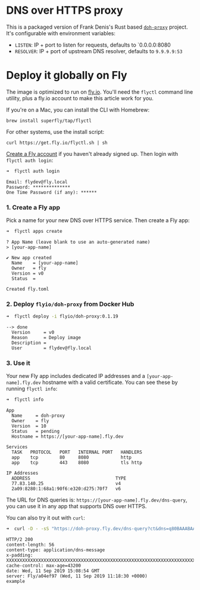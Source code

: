 
# DNS over HTTPS proxy

This is a packaged version of Frank Denis's Rust based [`doh-proxy`](https://github.com/jedisct1/rust-doh) project. It's configurable with environment variables:

* `LISTEN`: IP + port to listen for requests, defaults to `0.0.0.0:8080
* `RESOLVER`: IP + port of upstream DNS resolver, defaults to `9.9.9.9:53`


# Deploy it globally on Fly

The image is optimized to run on [fly.io](https://fly.io/docs/future/). You'll need the `flyctl` command line utility, plus a fly.io account to make this article work for you.

If you're on a Mac, you can install the CLI with Homebrew:

~~~
brew install superfly/tap/flyctl
~~~

For other systems, use the install script:

~~~
curl https://get.fly.io/flyctl.sh | sh
~~~

[Create a Fly account](https://fly.io/app/sign-up) if you haven't already signed up. Then login with `flyctl auth login`:

~~~bash
➜  flyctl auth login
~~~
~~~
Email: flydev@fly.local
Password: **************
One Time Password (if any): ******
~~~

### 1. Create a Fly app

Pick a name for your new DNS over HTTPS service. Then create a Fly app:

~~~bash
➜  flyctl apps create
~~~
~~~
? App Name (leave blank to use an auto-generated name)
> [your-app-name]

✔ New app created
  Name    = [your-app-name]
  Owner   = fly
  Version = v0
  Status  =

Created fly.toml
~~~

### 2. Deploy `flyio/doh-proxy` from Docker Hub

~~~bash
➜  flyctl deploy -i flyio/doh-proxy:0.1.19
~~~
~~~
--> done
  Version     = v0
  Reason      = Deploy image
  Description =
  User        = flydev@fly.local
~~~

### 3. Use it

Your new Fly app includes dedicated IP addresses and a `[your-app-name].fly.dev` hostname with a valid certificate. You can see these by running `flyctl info`:

~~~bash
➜  flyctl info
~~~
~~~
App
  Name     = doh-proxy
  Owner    = fly
  Version  = 10
  Status   = pending
  Hostname = https://[your-app-name].fly.dev

Services
  TASK   PROTOCOL   PORT   INTERNAL PORT   HANDLERS
  app    tcp        80     8080            http
  app    tcp        443    8080            tls http

IP Addresses
  ADDRESS                                TYPE
  77.83.140.25                           v4
  2a09:8280:1:68a1:90f6:e320:d275:70f7   v6
~~~

The URL for DNS queries is: `https://[your-app-name].fly.dev/dns-query`, you can use it in any app that supports DNS over HTTPS.

You can also try it out with `curl`:

~~~bash
➜  curl -D - -sS "https://doh-proxy.fly.dev/dns-query?ct&dns=q80BAAABAAAAAAAAB2V4YW1wbGUDY29tAAABAAE" | strings
~~~
~~~
HTTP/2 200
content-length: 56
content-type: application/dns-message
x-padding: XXXXXXXXXXXXXXXXXXXXXXXXXXXXXXXXXXXXXXXXXXXXXXXXXXXXXXXXXXXXXXXXXXXXXXXX
cache-control: max-age=43200
date: Wed, 11 Sep 2019 15:08:54 GMT
server: Fly/a04ef97 (Wed, 11 Sep 2019 11:18:30 +0000)
example
~~~
